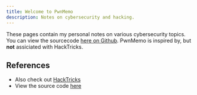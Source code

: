 ```yaml
---
title: Welcome to PwnMemo
description: Notes on cybersecurity and hacking.
---
```


These pages contain my personal notes on various cybersecurity topics. You can view the sourcecode [here on Github](https://example.com).
PwnMemo is inspired by, but **not** assiciated with HackTricks.

## References

- Also check out [HackTricks](https://book.hacktricks.xyz)
- View the source code [here](https://example.com)
